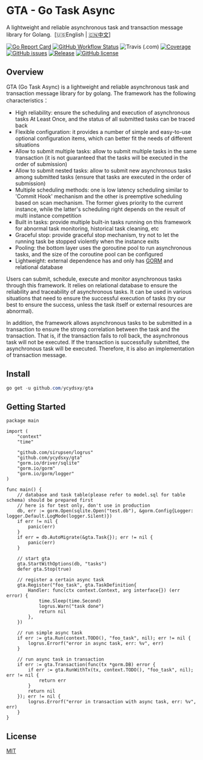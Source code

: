 # GTA - Go Task Async

A lightweight and reliable asynchronous task and transaction message library for Golang.&nbsp;&nbsp;[🇺🇸English | [🇨🇳中文](README_zh-CN.md)]

[![Go Report Card](https://goreportcard.com/badge/github.com/ycydsxy/gta)](https://goreportcard.com/report/github.com/ycydsxy/gta)
[![GitHub Workflow Status](https://img.shields.io/github/workflow/status/ycydsxy/gta/Go?logo=github)](https://github.com/ycydsxy/gta/actions/workflows/go.yml)
![Travis (.com)](https://img.shields.io/travis/com/ycydsxy/gta?label=test&logo=travis)
[![Coverage](https://img.shields.io/codecov/c/github/ycydsxy/gta?logo=codecov)](https://codecov.io/gh/ycydsxy/gta)
[![GitHub issues](https://img.shields.io/github/issues/ycydsxy/gta)](https://github.com/ycydsxy/gta/issues)
[![Release](https://img.shields.io/github/v/release/ycydsxy/gta.svg)](https://github.com/ycydsxy/gta/releases)
[![GitHub license](https://img.shields.io/github/license/ycydsxy/gta)](https://github.com/ycydsxy/gta/blob/main/LICENSE)

## Overview
GTA (Go Task Async) is a lightweight and reliable asynchronous task and transaction message library for by golang. The framework has the following characteristics：
- High reliability: ensure the scheduling and execution of asynchronous tasks At Least Once, and the status of all submitted tasks can be traced back
- Flexible configuration: it provides a number of simple and easy-to-use optional configuration items, which can better fit the needs of different situations
- Allow to submit multiple tasks: allow to submit multiple tasks in the same transaction (it is not guaranteed that the tasks will be executed in the order of submission)
- Allow to submit nested tasks: allow to submit new asynchronous tasks among submitted tasks (ensure that tasks are executed in the order of submission)
- Multiple scheduling methods: one is low latency scheduling similar to 'Commit Hook' mechanism and the other is preemptive scheduling based on scan mechanism. The former gives priority to the current instance, while the latter's scheduling right depends on the result of multi instance competition
- Built in tasks: provide multiple built-in tasks running on this framework for abnormal task monitoring, historical task cleaning, etc
- Graceful stop: provide graceful stop mechanism, try not to let the running task be stopped violently when the instance exits
- Pooling: the bottom layer uses the goroutine pool to run asynchronous tasks, and the size of the coroutine pool can be configured
- Lightweight: external dependence has and only has [GORM](https://github.com/go-gorm/gorm) and relational database

Users can submit, schedule, execute and monitor asynchronous tasks through this framework. It relies on relational database to ensure the reliability and traceability of asynchronous tasks. It can be used in various situations that need to ensure the successful execution of tasks (try our best to ensure the success, unless the task itself or external resources are abnormal).

In addition, the framework allows asynchronous tasks to be submitted in a transaction to ensure the strong correlation between the task and the transaction. That is, if the transaction fails to roll back, the asynchronous task will not be executed. If the transaction is successfully submitted, the asynchronous task will be executed. Therefore, it is also an implementation of transaction message.

## Install
```powershell
go get -u github.com/ycydsxy/gta
```
## Getting Started
```golang
package main

import (
	"context"
	"time"

	"github.com/sirupsen/logrus"
	"github.com/ycydsxy/gta"
	"gorm.io/driver/sqlite"
	"gorm.io/gorm"
	"gorm.io/gorm/logger"
)

func main() {
	// database and task table(please refer to model.sql for table schema) should be prepared first
	// here is for test only, don't use in production
	db, err := gorm.Open(sqlite.Open("test.db"), &gorm.Config{Logger: logger.Default.LogMode(logger.Silent)})
	if err != nil {
		panic(err)
	}
	if err = db.AutoMigrate(&gta.Task{}); err != nil {
		panic(err)
	}

	// start gta
	gta.StartWithOptions(db, "tasks")
	defer gta.Stop(true)

	// register a certain async task
	gta.Register("foo_task", gta.TaskDefinition{
		Handler: func(ctx context.Context, arg interface{}) (err error) {
			time.Sleep(time.Second)
			logrus.Warn("task done")
			return nil
		},
	})

	// run simple async task
	if err := gta.Run(context.TODO(), "foo_task", nil); err != nil {
		logrus.Errorf("error in async task, err: %v", err)
	}

	// run async task in transaction
	if err := gta.Transaction(func(tx *gorm.DB) error {
		if err := gta.RunWithTx(tx, context.TODO(), "foo_task", nil); err != nil {
			return err
		}
		return nil
	}); err != nil {
		logrus.Errorf("error in transaction with async task, err: %v", err)
	}
}
```

## License
[MIT](https://github.com/ycydsxy/gta/blob/main/LICENSE) 
